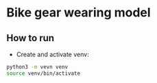 # Bike gear wearing model
## How to run

- Create and activate venv:

```bash
python3 -m vevn venv
source venv/bin/activate
```

